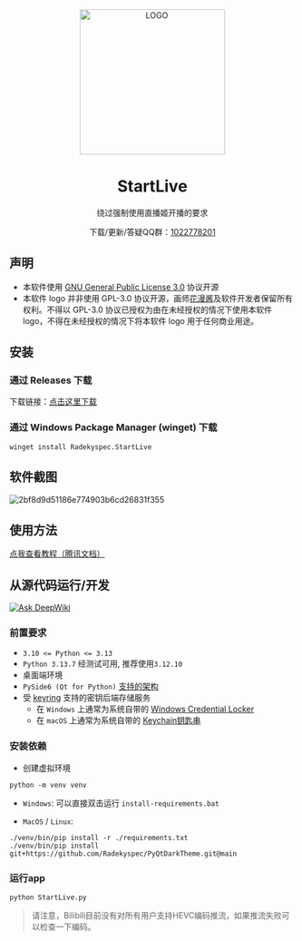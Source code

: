 <!-- markdownlint-disable -->
<div align="center">

<img alt="LOGO" src="https://startlive.vtbs.ai/icon_left.png" width="256" height="256" />

# StartLive

绕过强制使用直播姬开播的要求

下载/更新/答疑QQ群：[1022778201](https://qm.qq.com/q/fPBktdfdrG)

</div>
<!-- markdownlint-restore -->

## 声明
- 本软件使用 [GNU General Public License 3.0](https://www.gnu.org/licenses/gpl-3.0.zh-cn.html) 协议开源
- 本软件 logo 并非使用 GPL-3.0 协议开源，画师[花漫酱](https://space.bilibili.com/49468802)及软件开发者保留所有权利。不得以 GPL-3.0 协议已授权为由在未经授权的情况下使用本软件 logo，不得在未经授权的情况下将本软件 logo 用于任何商业用途。

## 安装

### 通过 Releases 下载

下载链接：[点击这里下载](https://github.com/Radekyspec/StartLive/releases/latest)

### 通过 Windows Package Manager (winget) 下载

```shell
winget install Radekyspec.StartLive
```

## 软件截图

![2bf8d9d51186e774903b6cd26831f355](https://github.com/user-attachments/assets/974b0dbb-fcd5-4b26-be76-42db728b8942)

## 使用方法

[点我查看教程（腾讯文档）](https://docs.qq.com/doc/DTHVMdkhtUWJjRFhv?scene=4edcd4a61e4d506148e0f879bN4Lu1)

## 从源代码运行/开发

[![Ask DeepWiki](https://deepwiki.com/badge.svg)](https://deepwiki.com/Radekyspec/StartLive)

### 前置要求

* `3.10 <= Python <= 3.13`
* `Python 3.13.7` 经测试可用, 推荐使用`3.12.10`
* 桌面端环境
* `PySide6 (Qt for Python)` [支持的架构](https://wiki.qt.io/Qt_for_Python)
* 受 [keyring](https://pypi.org/project/keyring/) 支持的密钥后端存储服务
  - 在 `Windows` 上通常为系统自带的 [Windows Credential Locker](https://learn.microsoft.com/en-us/windows/apps/develop/security/credential-locker)
  - 在 `macOS` 上通常为系统自带的 [Keychain钥匙串](https://en.wikipedia.org/wiki/Keychain_%28software%29)

### 安装依赖

* 创建虚拟环境

```shell
python -m venv venv
```

* `Windows`: 可以直接双击运行 `install-requirements.bat`

* `MacOS` / `Linux`:

```shell
./venv/bin/pip install -r ./requirements.txt
./venv/bin/pip install git+https://github.com/Radekyspec/PyQtDarkTheme.git@main
```

### 运行app

```shell
python StartLive.py
```

> 请注意，Bilibili目前没有对所有用户支持HEVC编码推流，如果推流失败可以检查一下编码。

